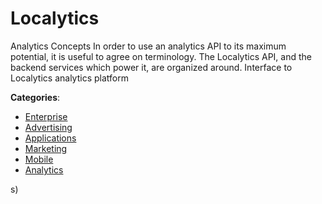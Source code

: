 # Localytics


Analytics Concepts In order to use an analytics API to its maximum potential, it is useful to agree on terminology. The Localytics API, and the backend services which power it, are organized around. Interface to Localytics analytics platform



**Categories**:
- [Enterprise](https://github.com/apis-list/apis-list#enterprise)
- [Advertising](https://github.com/apis-list/apis-list#advertising)
- [Applications](https://github.com/apis-list/apis-list#applications)
- [Marketing](https://github.com/apis-list/apis-list#marketing)
- [Mobile](https://github.com/apis-list/apis-list#mobile)
- [Analytics](https://github.com/apis-list/apis-list#analytics)



s)



